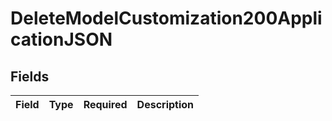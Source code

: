 # DeleteModelCustomization200ApplicationJSON


## Fields

| Field       | Type        | Required    | Description |
| ----------- | ----------- | ----------- | ----------- |